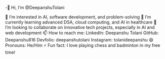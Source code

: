 -👋 Hi, I’m @DeepanshuTolani

👀 I’m interested in AI, software development, and problem-solving
🌱 I’m currently learning advanced DSA, cloud computing, and AI in healthcare
💞️ I’m looking to collaborate on innovative tech projects, especially in AI and web development
📫 How to reach me:
LinkedIn: Deepanshu Tolani
GitHub: Deepanshu816
Devfolio: deepanshutolani
Instagram: tolanideepanshu
😄 Pronouns: He/Him
⚡ Fun fact: I love playing chess and badminton in my free time!
<!---
DeepanshuTolani/DeepanshuTolani is a ✨ special ✨ repository because its `README.md` (this file) appears on your GitHub profile.
You can click the Preview link to take a look at your changes.
--->
